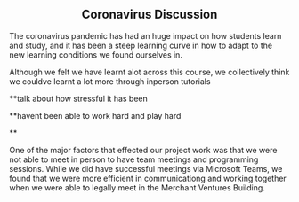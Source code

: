 
<h2 align="center"> <b> Coronavirus Discussion </b> </h2>

The coronavirus pandemic has had an huge impact on how students learn and study, and it has been a steep learning curve in how to adapt to the new 
learning conditions we found ourselves in.

Although we felt we have learnt alot across this course, we collectively think we couldve learnt a lot more through inperson tutorials

**talk about how stressful it has been

**havent been able to work hard and play hard

**


One of the major factors that effected our project work was that we were not able to meet in person to have team meetings and programming sessions. While 
we did have successful meetings via Microsoft Teams, we found that we were more efficient in communicationg and working together when we were able to 
legally meet in the Merchant Ventures Building.



